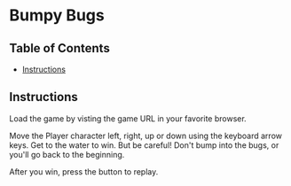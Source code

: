 # Bumpy Bugs

## Table of Contents

- [Instructions](#instructions)

## Instructions
Load the game by visting the game URL in your favorite browser.

Move the Player character left, right, up or down using the keyboard arrow keys. Get to the water to win. But be careful! Don't bump into the bugs, or you'll go back to the beginning. 

After you win, press the button to replay.


